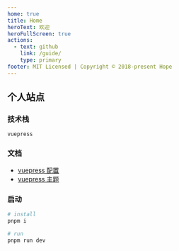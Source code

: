 ```yaml
---
home: true
title: Home
heroText: 欢迎
heroFullScreen: true
actions:
  - text: github
    link: /guide/
    type: primary
footer: MIT Licensed | Copyright © 2018-present Hope
---
```



## 个人站点

### 技术栈

`vuepress`

### 文档

- [vuepress 配置](https://v2.vuepress.vuejs.org/zh/guide/configuration.html)
- [vuepress 主题](https://theme-hope.vuejs.press/zh/guide/feature/copy-code.html#%E4%BD%BF%E7%94%A8)

### 启动

```bash
# install
pnpm i

# run
pnpm run dev
```

